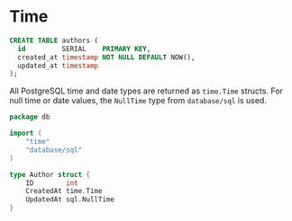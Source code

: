 # Time

```sql
CREATE TABLE authors (
  id         SERIAL    PRIMARY KEY,
  created_at timestamp NOT NULL DEFAULT NOW(),
  updated_at timestamp
);
```

All PostgreSQL time and date types are returned as `time.Time` structs. For
null time or date values, the `NullTime` type from `database/sql` is used.

```go
package db

import (
	"time"
	"database/sql"
)

type Author struct {
	ID        int
	CreatedAt time.Time
	UpdatedAt sql.NullTime
}
```

